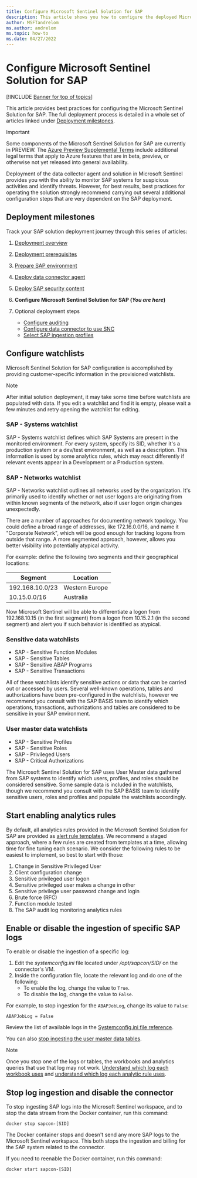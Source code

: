 ```yaml
---
title: Configure Microsoft Sentinel Solution for SAP
description: This article shows you how to configure the deployed Microsoft Sentinel Solution for SAP
author: MSFTandrelom
ms.author: andrelom
ms.topic: how-to
ms.date: 04/27/2022
---
```


# Configure Microsoft Sentinel Solution for SAP

[!INCLUDE [Banner for top of topics](../includes/banner.md)]

This article provides best practices for configuring the Microsoft Sentinel Solution for SAP. The full deployment process is detailed in a whole set of articles linked under [Deployment milestones](deployment-overview.md#deployment-milestones).

> [!IMPORTANT]
> Some components of the Microsoft Sentinel Solution for SAP are currently in PREVIEW. The [Azure Preview Supplemental Terms](https://azure.microsoft.com/support/legal/preview-supplemental-terms/) include additional legal terms that apply to Azure features that are in beta, preview, or otherwise not yet released into general availability.
>

Deployment of the data collector agent and solution in Microsoft Sentinel provides you with the ability to monitor SAP systems for suspicious activities and identify threats. However, for best results, best practices for operating the solution strongly recommend carrying out several additional configuration steps that are very dependent on the SAP deployment.

## Deployment milestones

Track your SAP solution deployment journey through this series of articles:

1. [Deployment overview](deployment-overview.md)

1. [Deployment prerequisites](prerequisites-for-deploying-sap-continuous-threat-monitoring.md)

1. [Prepare SAP environment](preparing-sap.md)

1. [Deploy data connector agent](deploy-data-connector-agent-container.md)

1. [Deploy SAP security content](deploy-sap-security-content.md)

1. **Configure Microsoft Sentinel Solution for SAP (*You are here*)**

1. Optional deployment steps
   - [Configure auditing](configure-audit.md)
   - [Configure data connector to use SNC](configure-snc.md)
   - [Select SAP ingestion profiles](select-ingestion-profiles.md)

## Configure watchlists

Microsoft Sentinel Solution for SAP configuration is accomplished by providing customer-specific information in the provisioned watchlists.

> [!NOTE]
>
> After initial solution deployment, it may take some time before watchlists are populated with data.
> If you edit a watchlist and find it is empty, please wait a few minutes and retry opening the watchlist for editing.

### SAP - Systems watchlist
SAP - Systems watchlist defines which SAP Systems are present in the monitored environment. For every system, specify its SID, whether it's a production system or a dev/test environment, as well as a description.
This information is used by some analytics rules, which may react differently if relevant events appear in a Development or a Production system.

### SAP - Networks watchlist
SAP - Networks watchlist outlines all networks used by the organization. It's primarily used to identify whether or not user logons are originating from within known segments of the network, also if user logon origin changes unexpectedly.

There are a number of approaches for documenting network topology. You could define a broad range of addresses, like 172.16.0.0/16, and name it "Corporate Network", which will be good enough for tracking logons from outside that range. A more segmented approach, however, allows you better visibility into potentially atypical activity. 

For example: define the following two segments and their geographical locations:

| Segment | Location |
| ---- | ---- |
| 192.168.10.0/23 | Western Europe |
| 10.15.0.0/16 | Australia |

Now Microsoft Sentinel will be able to differentiate a logon from 192.168.10.15 (in the first segment) from a logon from 10.15.2.1 (in the second segment) and alert you if such behavior is identified as atypical.

### Sensitive data watchlists

- SAP - Sensitive Function Modules
- SAP - Sensitive Tables
- SAP - Sensitive ABAP Programs
- SAP - Sensitive Transactions

All of these watchlists identify sensitive actions or data that can be carried out or accessed by users. Several well-known operations, tables and authorizations have been pre-configured in the watchlists, however we recommend you consult with the SAP BASIS team to identify which operations, transactions, authorizations and tables are considered to be sensitive in your SAP environment.

### User master data watchlists

- SAP - Sensitive Profiles
- SAP - Sensitive Roles
- SAP - Privileged Users
- SAP - Critical Authorizations

The Microsoft Sentinel Solution for SAP uses User Master data gathered from SAP systems to identify which users, profiles, and roles should be considered sensitive. Some sample data is included in the watchlists, though we recommend you consult with the SAP BASIS team to identify sensitive users, roles and profiles and populate the watchlists accordingly.

## Start enabling analytics rules
By default, all analytics rules provided in the Microsoft Sentinel Solution for SAP are provided as [alert rule templates](../manage-analytics-rule-templates.md#manage-template-versions-for-your-scheduled-analytics-rules-in-microsoft-sentinel). We recommend a staged approach, where a few rules are created from templates at a time, allowing time for fine tuning each scenario.
 We consider the following rules to be easiest to implement, so best to start with those:

1. Change in Sensitive Privileged User
2. Client configuration change
3. Sensitive privileged user logon
4. Sensitive privileged user makes a change in other
5. Sensitive privilege user password change and login
6. Brute force (RFC)
7. Function module tested
8. The SAP audit log monitoring analytics rules

## Enable or disable the ingestion of specific SAP logs

To enable or disable the ingestion of a specific log:
 
1. Edit the *systemconfig.ini* file located under */opt/sapcon/SID/* on the connector's VM. 
1. Inside the configuration file, locate the relevant log and do one of the following:
    - To enable the log, change the value to `True`. 
    - To disable the log, change the value to `False`.

For example, to stop ingestion for the `ABAPJobLog`, change its value to `False`:

```
ABAPJobLog = False
```
Review the list of available logs in the [Systemconfig.ini file reference](reference-systemconfig.md#logs-activation-status-section).

You can also [stop ingesting the user master data tables](sap-solution-deploy-alternate.md#configuring-user-master-data-collection).

> [!NOTE]
>
> Once you stop one of the logs or tables, the workbooks and analytics queries that use that log may not work.
> [Understand which log each workbook uses](sap-solution-security-content.md#built-in-workbooks) and [understand which log each analytic rule uses](sap-solution-security-content.md#built-in-analytics-rules).

## Stop log ingestion and disable the connector

To stop ingesting SAP logs into the Microsoft Sentinel workspace, and to stop the data stream from the Docker container, run this command: 

```
docker stop sapcon-[SID]
```

The Docker container stops and doesn't send any more SAP logs to the Microsoft Sentinel workspace. This both stops the ingestion and billing for the SAP system related to the connector.

If you need to reenable the Docker container, run this command: 

```
docker start sapcon-[SID]
```